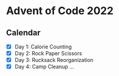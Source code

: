 # Advent of Code 2022

## Calendar

- [x] Day 1: Calorie Counting
- [x] Day 2: Rock Paper Scissors
- [x] Day 3: Rucksack Reorganization 
- [x] Day 4: Camp Cleanup 
...
